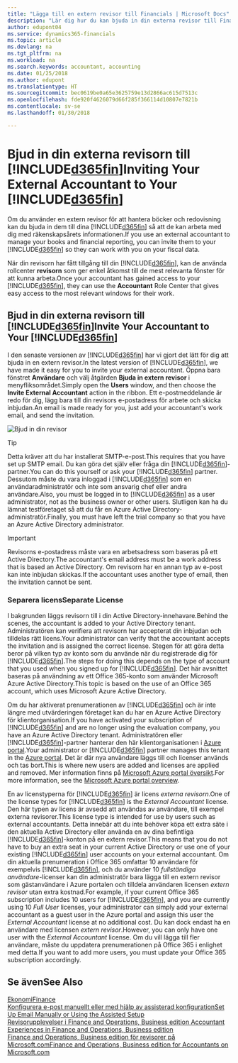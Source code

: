 ```yaml
---
title: "Lägga till en extern revisor till Financials | Microsoft Docs"
description: "Lär dig hur du kan bjuda in din externa revisor till Finance and Operations, Business edition."
author: edupont04
ms.service: dynamics365-financials
ms.topic: article
ms.devlang: na
ms.tgt_pltfrm: na
ms.workload: na
ms.search.keywords: accountant, accounting
ms.date: 01/25/2018
ms.author: edupont
ms.translationtype: HT
ms.sourcegitcommit: bec0619be0a65e3625759e13d2866ac615d7513c
ms.openlocfilehash: fde920f4626079d66f285f366114d10807e7821b
ms.contentlocale: sv-se
ms.lasthandoff: 01/30/2018

---
```

# <a name="inviting-your-external-accountant-to-your-included365finincludesd365finmdmd"></a><span data-ttu-id="d8bc4-103">Bjud in din externa revisorn till [!INCLUDE[d365fin](includes/d365fin_md.md)]</span><span class="sxs-lookup"><span data-stu-id="d8bc4-103">Inviting Your External Accountant to Your [!INCLUDE[d365fin](includes/d365fin_md.md)]</span></span>
<span data-ttu-id="d8bc4-104">Om du använder en extern revisor för att hantera böcker och redovisning kan du bjuda in dem till dina [!INCLUDE[d365fin](includes/d365fin_md.md)] så att de kan arbeta med dig med räkenskapsårets informationen.</span><span class="sxs-lookup"><span data-stu-id="d8bc4-104">If you use an external accountant to manage your books and financial reporting, you can invite them to your [!INCLUDE[d365fin](includes/d365fin_md.md)] so they can work with you on your fiscal data.</span></span>

<span data-ttu-id="d8bc4-105">När din revisorn har fått tillgång till din [!INCLUDE[d365fin](includes/d365fin_md.md)], kan de använda rollcenter **revisorn** som ger enkel åtkomst till de mest relevanta fönster för att kunna arbeta.</span><span class="sxs-lookup"><span data-stu-id="d8bc4-105">Once your accountant has gained access to your [!INCLUDE[d365fin](includes/d365fin_md.md)], they can use the **Accountant** Role Center that gives easy access to the most relevant windows for their work.</span></span>  

## <a name="invite-your-accountant-to-your-included365finincludesd365finmdmd"></a><span data-ttu-id="d8bc4-106">Bjud in din externa revisorn till [!INCLUDE[d365fin](includes/d365fin_md.md)]</span><span class="sxs-lookup"><span data-stu-id="d8bc4-106">Invite Your Accountant to Your [!INCLUDE[d365fin](includes/d365fin_md.md)]</span></span>
<span data-ttu-id="d8bc4-107">I den senaste versionen av [!INCLUDE[d365fin](includes/d365fin_md.md)] har vi gjort det lätt för dig att bjuda in en extern revisor.</span><span class="sxs-lookup"><span data-stu-id="d8bc4-107">In the latest version of [!INCLUDE[d365fin](includes/d365fin_md.md)], we have made it easy for you to invite your external accountant.</span></span> <span data-ttu-id="d8bc4-108">Öppna bara fönstret **Användare** och välj åtgärden **Bjuda in extern revisor** i menyfliksområdet.</span><span class="sxs-lookup"><span data-stu-id="d8bc4-108">Simply open the **Users** window, and then choose the **Invite External Accountant** action in the ribbon.</span></span> <span data-ttu-id="d8bc4-109">Ett e-postmeddelande är redo för dig, lägg bara till din revisors e-postadress för arbete och skicka inbjudan.</span><span class="sxs-lookup"><span data-stu-id="d8bc4-109">An email is made ready for you, just add your accountant's work email, and send the invitation.</span></span>  

![Bjud in din revisor](./media/finance-invite-accountant/invite-accountant.png)

> [!TIP]  
>  <span data-ttu-id="d8bc4-111">Detta kräver att du har installerat SMTP-e-post.</span><span class="sxs-lookup"><span data-stu-id="d8bc4-111">This requires that you have set up SMTP email.</span></span> <span data-ttu-id="d8bc4-112">Du kan göra det själv eller fråga din [!INCLUDE[d365fin](includes/d365fin_md.md)]-partner.</span><span class="sxs-lookup"><span data-stu-id="d8bc4-112">You can do this yourself or ask your [!INCLUDE[d365fin](includes/d365fin_md.md)] partner.</span></span> <span data-ttu-id="d8bc4-113">Dessutom måste du vara inloggad i [!INCLUDE[d365fin](includes/d365fin_md.md)] som en användaradministratör och inte som ansvarig chef eller andra användare.</span><span class="sxs-lookup"><span data-stu-id="d8bc4-113">Also, you must be logged in to [!INCLUDE[d365fin](includes/d365fin_md.md)] as a user administrator, not as the business owner or other users.</span></span> <span data-ttu-id="d8bc4-114">Slutligen kan ha du lämnat testföretaget så att du får en Azure Active Directory-administratör.</span><span class="sxs-lookup"><span data-stu-id="d8bc4-114">Finally, you must have left the trial company so that you have an Azure Active Directory administrator.</span></span>  

> [!IMPORTANT]  
>  <span data-ttu-id="d8bc4-115">Revisorns e-postadress måste vara en arbetsadress som baseras på ett Active Directory.</span><span class="sxs-lookup"><span data-stu-id="d8bc4-115">The accountant's email address must be a work address that is based an Active Directory.</span></span> <span data-ttu-id="d8bc4-116">Om revisorn har en annan typ av e-post kan inte inbjudan skickas.</span><span class="sxs-lookup"><span data-stu-id="d8bc4-116">If the accountant uses another type of email, then the invitation cannot be sent.</span></span>  

### <a name="separate-license"></a><span data-ttu-id="d8bc4-117">Separera licens</span><span class="sxs-lookup"><span data-stu-id="d8bc4-117">Separate License</span></span>
<span data-ttu-id="d8bc4-118">I bakgrunden läggs revisorn till i din Active Directory-innehavare.</span><span class="sxs-lookup"><span data-stu-id="d8bc4-118">Behind the scenes, the accountant is added to your Active Directory tenant.</span></span> <span data-ttu-id="d8bc4-119">Administratören kan verifiera att revisorn har accepterat din inbjudan och tilldelas rätt licens.</span><span class="sxs-lookup"><span data-stu-id="d8bc4-119">Your administrator can verify that the accountant accepts the invitation and is assigned the correct license.</span></span> <span data-ttu-id="d8bc4-120">Stegen för att göra detta beror på vilken typ av konto som du använde när du registrerade dig för [!INCLUDE[d365fin](includes/d365fin_md.md)].</span><span class="sxs-lookup"><span data-stu-id="d8bc4-120">The steps for doing this depends on the type of account that you used when you signed up for [!INCLUDE[d365fin](includes/d365fin_md.md)].</span></span> <span data-ttu-id="d8bc4-121">Det här avsnittet baseras på användning av ett Office 365-konto som använder Microsoft Azure Active Directory.</span><span class="sxs-lookup"><span data-stu-id="d8bc4-121">This topic is based on the use of an Office 365 account, which uses Microsoft Azure Active Directory.</span></span>  

<span data-ttu-id="d8bc4-122">Om du har aktiverat prenumerationen av [!INCLUDE[d365fin](includes/d365fin_md.md)] och är inte längre med utvärderingen företaget kan du har en Azure Active Directory för klientorganisation.</span><span class="sxs-lookup"><span data-stu-id="d8bc4-122">If you have activated your subscription of [!INCLUDE[d365fin](includes/d365fin_md.md)] and are no longer using the evaluation company, you have an Azure Active Directory tenant.</span></span> <span data-ttu-id="d8bc4-123">Administratören eller [!INCLUDE[d365fin](includes/d365fin_md.md)]-partner hanterar den här klientorganisationen i [Azure portal](https://portal.azure.com).</span><span class="sxs-lookup"><span data-stu-id="d8bc4-123">Your administrator or [!INCLUDE[d365fin](includes/d365fin_md.md)] partner manages this tenant in the [Azure portal](https://portal.azure.com).</span></span> <span data-ttu-id="d8bc4-124">Det är där nya användare läggs till och licenser används och tas bort.</span><span class="sxs-lookup"><span data-stu-id="d8bc4-124">This is where new users are added and licenses are applied and removed.</span></span> <span data-ttu-id="d8bc4-125">Mer information finns på [Microsoft Azure portal översikt](https://docs.microsoft.com/en-us/azure/azure-portal-overview).</span><span class="sxs-lookup"><span data-stu-id="d8bc4-125">For more information, see the [Microsoft Azure portal overview](https://docs.microsoft.com/en-us/azure/azure-portal-overview).</span></span>  

<span data-ttu-id="d8bc4-126">En av licenstyperna för [!INCLUDE[d365fin](includes/d365fin_md.md)] är licens *externa revisorn*.</span><span class="sxs-lookup"><span data-stu-id="d8bc4-126">One of the license types for [!INCLUDE[d365fin](includes/d365fin_md.md)] is the *External Accountant* license.</span></span> <span data-ttu-id="d8bc4-127">Den här typen av licens är avsedd att användas av användare, till exempel externa revisorer.</span><span class="sxs-lookup"><span data-stu-id="d8bc4-127">This license type is intended for use by users such as external accountants.</span></span> <span data-ttu-id="d8bc4-128">Detta innebär att du inte behöver köpa ett extra säte i den aktuella Active Directory eller använda en av dina befintliga [!INCLUDE[d365fin](includes/d365fin_md.md)]-konton på en extern revisor.</span><span class="sxs-lookup"><span data-stu-id="d8bc4-128">This means that you do not have to buy an extra seat in your current Active Directory or use one of your existing [!INCLUDE[d365fin](includes/d365fin_md.md)] user accounts on your external accountant.</span></span> <span data-ttu-id="d8bc4-129">Om din aktuella prenumeration i Office 365 omfattar 10 användare för exempelvis [!INCLUDE[d365fin](includes/d365fin_md.md)], och du använder 10 *fullständiga användare*-licenser kan din administratör bara lägga till en extern revisor som gästanvändare i Azure portalen och tilldela användaren licensen *extern revisor* utan extra kostnad.</span><span class="sxs-lookup"><span data-stu-id="d8bc4-129">For example, if your current Office 365 subscription includes 10 users for [!INCLUDE[d365fin](includes/d365fin_md.md)], and you are currently using 10 *Full User* licenses, your administrator can simply add your external accountant as a guest user in the Azure portal and assign this user the *External Accountant* license at no additional cost.</span></span> <span data-ttu-id="d8bc4-130">Du kan dock endast ha en användare med licensen *extern revisor*.</span><span class="sxs-lookup"><span data-stu-id="d8bc4-130">However, you can only have one user with the *External Accountant* license.</span></span> <span data-ttu-id="d8bc4-131">Om du vill lägga till fler användare, måste du uppdatera prenumerationen på Office 365 i enlighet med detta.</span><span class="sxs-lookup"><span data-stu-id="d8bc4-131">If you want to add more users, you must update your Office 365 subscription accordingly.</span></span>  

## <a name="see-also"></a><span data-ttu-id="d8bc4-132">Se även</span><span class="sxs-lookup"><span data-stu-id="d8bc4-132">See Also</span></span>
[<span data-ttu-id="d8bc4-133">Ekonomi</span><span class="sxs-lookup"><span data-stu-id="d8bc4-133">Finance</span></span>](finance.md)  
[<span data-ttu-id="d8bc4-134">Konfigurera e-post manuellt eller med hjälp av assisterad konfiguration</span><span class="sxs-lookup"><span data-stu-id="d8bc4-134">Set Up Email Manually or Using the Assisted Setup</span></span>](madeira-how-setup-email.md)  
[<span data-ttu-id="d8bc4-135">Revisorupplevelser i Finance and Operations, Business edition </span><span class="sxs-lookup"><span data-stu-id="d8bc4-135">Accountant Experiences in Finance and Operations, Business edition </span></span>](finance-accounting.md)  
[<span data-ttu-id="d8bc4-136">Finance and Operations, Business edition för revisorer på Microsoft.com</span><span class="sxs-lookup"><span data-stu-id="d8bc4-136">Finance and Operations, Business edition for Accountants on Microsoft.com</span></span>](https://www.microsoft.com/en-us/dynamics365/financial-insights-for-accountants)  

